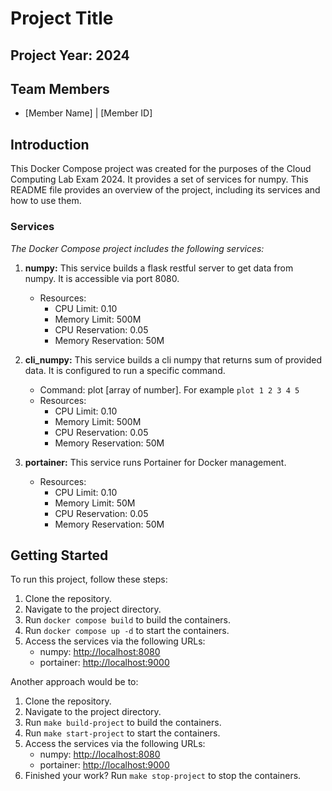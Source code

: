 # Project Title
## Project Year: 2024

## Team Members

- [Member Name] | [Member ID]

## Introduction
This Docker Compose project was created for the purposes of the Cloud Computing Lab Exam 2024. It provides a set of services for numpy. This README file provides an overview of the project, including its services and how to use them.

### Services

_The Docker Compose project includes the following services:_

1. **numpy:** This service builds a flask restful server to get data from numpy. It is accessible via port 8080.
   - Resources:
     - CPU Limit: 0.10
     - Memory Limit: 500M
     - CPU Reservation: 0.05
     - Memory Reservation: 50M

2. **cli_numpy:** This service builds a cli numpy that returns sum of provided data. It is configured to run a specific command.
   - Command: plot [array of number]. For example `plot 1 2 3 4 5`
   - Resources:
     - CPU Limit: 0.10
     - Memory Limit: 500M
     - CPU Reservation: 0.05
     - Memory Reservation: 50M

3. **portainer:** This service runs Portainer for Docker management.
   - Resources:
     - CPU Limit: 0.10
     - Memory Limit: 50M
     - CPU Reservation: 0.05
     - Memory Reservation: 50M

## Getting Started

To run this project, follow these steps:

1. Clone the repository.
2. Navigate to the project directory.
3. Run `docker compose build` to build the containers.
4. Run `docker compose up -d` to start the containers.
4. Access the services via the following URLs:
   - numpy: [http://localhost:8080](http://localhost:8080)
   - portainer: [http://localhost:9000](http://localhost:9000)

Another approach would be to:
1. Clone the repository.
2. Navigate to the project directory.
3. Run `make build-project` to build the containers.
4. Run `make start-project` to start the containers.
4. Access the services via the following URLs:
   - numpy: [http://localhost:8080](http://localhost:8080)
   - portainer: [http://localhost:9000](http://localhost:9000)
5. Finished your work? Run `make stop-project` to stop the containers.